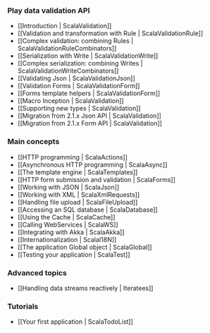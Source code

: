 ### Play data validation API

- [[Introduction | ScalaValidation]]
- [[Validation and transformation with Rule | ScalaValidationRule]]
- [[Complex validation: combining Rules | ScalaValidationRuleCombinators]]
- [[Serialization with Write | ScalaValidationWrite]]
- [[Complex serialization: combining Writes | ScalaValidationWriteCombinators]]
- [[Validating Json | ScalaValidationJson]]
- [[Validation Forms | ScalaValidationForm]]
- [[Forms template helpers | ScalaValidationForm]]
- [[Macro Inception | ScalaValidation]]
- [[Supporting new types | ScalaValidation]]
- [[Migration from 2.1.x Json API | ScalaValidation]]
- [[Migration from 2.1.x Form API | ScalaValidation]]


### Main concepts

- [[HTTP programming | ScalaActions]]
- [[Asynchronous HTTP programming | ScalaAsync]]
- [[The template engine | ScalaTemplates]]
- [[HTTP form submission and validation | ScalaForms]]
- [[Working with JSON | ScalaJson]]
- [[Working with XML | ScalaXmlRequests]]
- [[Handling file upload | ScalaFileUpload]]
- [[Accessing an SQL database | ScalaDatabase]]
- [[Using the Cache | ScalaCache]]
- [[Calling WebServices | ScalaWS]]
- [[Integrating with Akka | ScalaAkka]]
- [[Internationalization | ScalaI18N]]
- [[The application Global object | ScalaGlobal]]
- [[Testing your application | ScalaTest]]

### Advanced topics

- [[Handling data streams reactively | Iteratees]]

### Tutorials

- [[Your first application | ScalaTodoList]]